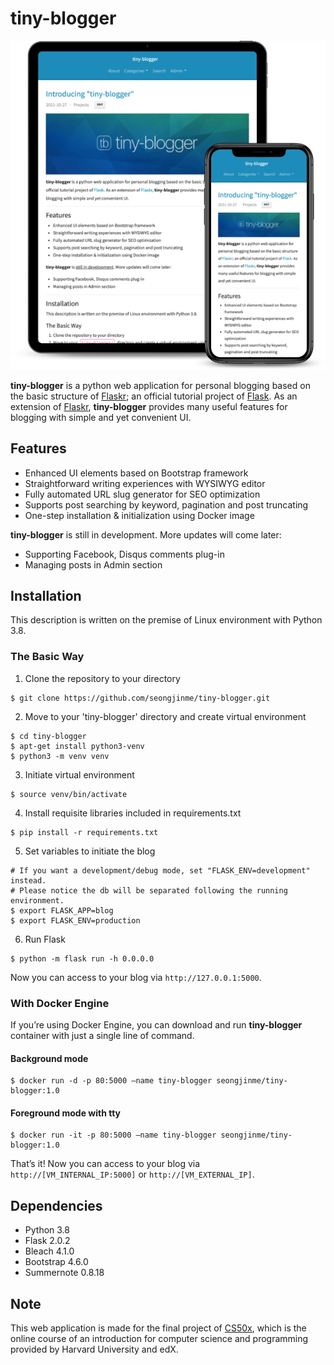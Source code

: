 # tiny-blogger

<div align="center"><img src="https://github.com/seongjinme/tiny-blogger/blob/master/docs/images/mockup.png" alt="tiny-blogger header img"></div>

**tiny-blogger** is a python web application for personal blogging based on the basic structure of [Flaskr](https://flask.palletsprojects.com/en/2.0.x/tutorial/index.html); an official tutorial project of [Flask](https://flask.palletsprojects.com/). As an extension of [Flaskr](https://flask.palletsprojects.com/en/2.0.x/tutorial/index.html), **tiny-blogger** provides many useful features for blogging with simple and yet convenient UI.

## Features

* Enhanced UI elements based on Bootstrap framework
* Straightforward writing experiences with WYSIWYG editor
* Fully automated URL slug generator for SEO optimization
* Supports post searching by keyword, pagination and post truncating
* One-step installation & initialization using Docker image

**tiny-blogger** is still in development. More updates will come later:
* Supporting Facebook, Disqus comments plug-in
* Managing posts in Admin section

## Installation

This description is written on the premise of Linux environment with Python 3.8.

### The Basic Way

1. Clone the repository to your directory
```shell
$ git clone https://github.com/seongjinme/tiny-blogger.git
```

2. Move to your 'tiny-blogger' directory and create virtual environment
```shell
$ cd tiny-blogger
$ apt-get install python3-venv
$ python3 -m venv venv
```

3. Initiate virtual environment
```shell
$ source venv/bin/activate
```

4. Install requisite libraries included in requirements.txt
```shell
$ pip install -r requirements.txt
```

5. Set variables to initiate the blog
```shell
# If you want a development/debug mode, set "FLASK_ENV=development" instead.
# Please notice the db will be separated following the running environment.
$ export FLASK_APP=blog
$ export FLASK_ENV=production
```
6. Run Flask
```shell
$ python -m flask run -h 0.0.0.0
```

Now you can access to your blog via `http://127.0.0.1:5000`.

### With Docker Engine

If you’re using Docker Engine, you can download and run **tiny-blogger** container with just a single line of command.

#### Background mode

```shell
$ docker run -d -p 80:5000 —name tiny-blogger seongjinme/tiny-blogger:1.0
```

#### Foreground mode with tty
```shell
$ docker run -it -p 80:5000 —name tiny-blogger seongjinme/tiny-blogger:1.0
```

That’s it! Now you can access to your blog via `http://[VM_INTERNAL_IP:5000]` or `http://[VM_EXTERNAL_IP]`.

## Dependencies

* Python 3.8
* Flask 2.0.2
* Bleach 4.1.0
* Bootstrap 4.6.0
* Summernote 0.8.18

## Note

This web application is made for the final project of [CS50x](https://cs50.harvard.edu/x/2021/), which is the online course of an introduction for computer science and programming provided by Harvard University and edX.
